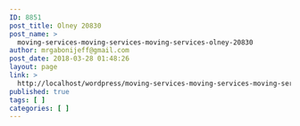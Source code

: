 ```yaml
---
ID: 8851
post_title: Olney 20830
post_name: >
  moving-services-moving-services-moving-services-olney-20830
author: mrgabonijeff@gmail.com
post_date: 2018-03-28 01:48:26
layout: page
link: >
  http://localhost/wordpress/moving-services-moving-services-moving-services-olney-20830/
published: true
tags: [ ]
categories: [ ]
---
```

